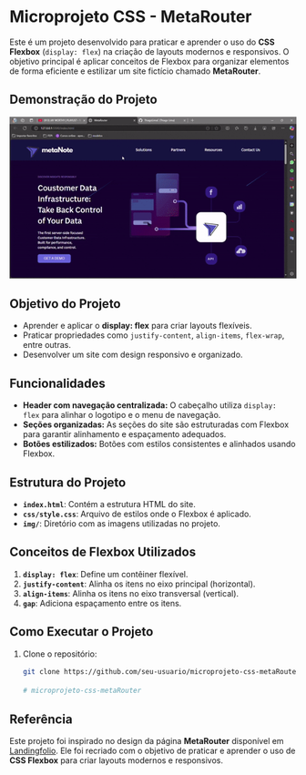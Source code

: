 # Microprojeto CSS - MetaRouter

Este é um projeto desenvolvido para praticar e aprender o uso do **CSS Flexbox** (`display: flex`) na criação de layouts modernos e responsivos. O objetivo principal é aplicar conceitos de Flexbox para organizar elementos de forma eficiente e estilizar um site fictício chamado **MetaRouter**.

## Demonstração do Projeto

<img src="img/videoMetaRouter (1).gif" width=700px>

## Objetivo do Projeto

- Aprender e aplicar o **display: flex** para criar layouts flexíveis.
- Praticar propriedades como `justify-content`, `align-items`, `flex-wrap`, entre outras.
- Desenvolver um site com design responsivo e organizado.

## Funcionalidades

- **Header com navegação centralizada:** O cabeçalho utiliza `display: flex` para alinhar o logotipo e o menu de navegação.
- **Seções organizadas:** As seções do site são estruturadas com Flexbox para garantir alinhamento e espaçamento adequados.
- **Botões estilizados:** Botões com estilos consistentes e alinhados usando Flexbox.

## Estrutura do Projeto

- **`index.html`**: Contém a estrutura HTML do site.
- **`css/style.css`**: Arquivo de estilos onde o Flexbox é aplicado.
- **`img/`**: Diretório com as imagens utilizadas no projeto.

## Conceitos de Flexbox Utilizados

1. **`display: flex`**: Define um contêiner flexível.
2. **`justify-content`**: Alinha os itens no eixo principal (horizontal).
3. **`align-items`**: Alinha os itens no eixo transversal (vertical).
5. **`gap`**: Adiciona espaçamento entre os itens.

## Como Executar o Projeto

1. Clone o repositório:
   ```bash
   git clone https://github.com/seu-usuario/microprojeto-css-metaRouter.git

   # microprojeto-css-metaRouter

## Referência

Este projeto foi inspirado no design da página **MetaRouter** disponível em [Landingfolio](https://www.landingfolio.com/inspiration/post/metarouter?category=landing-page). Ele foi recriado com o objetivo de praticar e aprender o uso de **CSS Flexbox** para criar layouts modernos e responsivos.